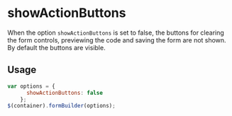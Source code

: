 # showActionButtons
When the option `showActionButtons` is set to false, the buttons for clearing the form controls, previewing the code and saving the form are not shown. By default the buttons are visible.

## Usage
```javascript
var options = {
      showActionButtons: false
    };
$(container).formBuilder(options);
```
